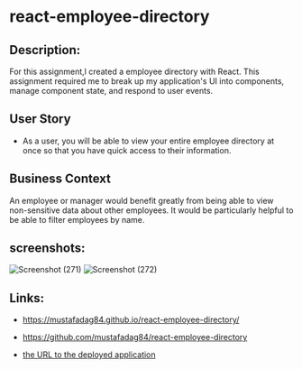 # react-employee-directory


## Description:

For this assignment,l created a employee directory with React. This assignment required me to break up my application's UI into components, manage component state, and respond to user events.

## User Story

* As a user, you will be able to view your entire employee directory at once so that you have quick access to their information.

## Business Context

An employee or manager would benefit greatly from being able to view non-sensitive data about other employees. It would be particularly helpful to be able to filter employees by name.

## screenshots:
![Screenshot (271)](https://user-images.githubusercontent.com/63365781/96353619-c8d04600-109b-11eb-9b24-a35b98708aa3.png)
![Screenshot (272)](https://user-images.githubusercontent.com/63365781/96353620-c968dc80-109b-11eb-925f-8223b4f95c22.png)






## Links:

* https://mustafadag84.github.io/react-employee-directory/

* https://github.com/mustafadag84/react-employee-directory

* [ the URL to the deployed application](https://mustafadag84.github.io/react-employee-directory/)

